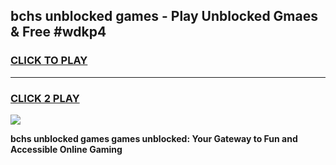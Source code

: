 
## bchs unblocked games - Play Unblocked Gmaes & Free #wdkp4
<h3>
<a href="https://news.freeplayer.one?title=bchs_unblocked_games&ref=03M">CLICK TO PLAY</a></h3>
<hr>

<h3>
<a href="https://news.freeplayer.one?title=bchs_unblocked_games&ref=03M">CLICK 2 PLAY</a>
  
</h3>

<a href="https://news.freeplayer.one?title=bchs_unblocked_games&ref=03M"><img src="https://clearcache.store/games.png"></a>


**bchs unblocked games games unblocked: Your Gateway to Fun and Accessible Online Gaming**
